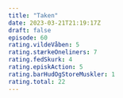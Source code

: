 ```yaml
---
title: "Taken"
date: 2023-03-21T21:19:17Z
draft: false
episode: 60
rating.vildeVåben: 5
rating.stærkeOneliners: 7
rating.fedSkurk: 4
rating.episkAction: 5
rating.barHudOgStoreMuskler: 1
rating.total: 22
---
```


